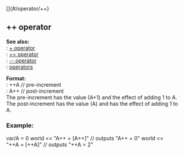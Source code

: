 []{#/operator/++}    
## ++ operator    
**See also:**    
:   [+ operator](/ref/operator/+.md)    
:   [+= operator](/ref/operator/+=.md)    
:   [\-- operator](/ref/operator/--.md)    
:   [operators](/ref/operator.md)    
<!-- -->    
**Format:**    
:   ++A // pre-increment    
:   A++ // post-increment    
The pre-increment has the value (A+1) and the effect of adding 1 to A.    
The post-increment has the value (A) and has the effect of adding 1 to    
A.    
### Example:    
var/A = 0 world \<\< \"A++ = \[A++\]\" // outputs \"A++ = 0\" world \<\<    
\"++A = \[++A\]\" // outputs \"++A = 2\"  